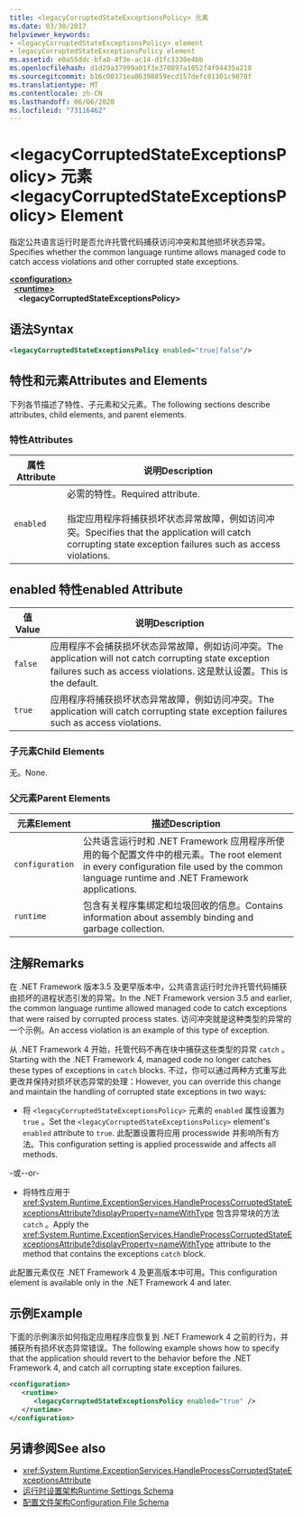 ```yaml
---
title: <legacyCorruptedStateExceptionsPolicy> 元素
ms.date: 03/30/2017
helpviewer_keywords:
- <legacyCorruptedStateExceptionsPolicy> element
- legacyCorruptedStateExceptionsPolicy element
ms.assetid: e0a55ddc-bfa8-4f3e-ac14-d1fc3330e4bb
ms.openlocfilehash: d1d29a37999a01f3e370897a1052f4f94435a218
ms.sourcegitcommit: b16c00371ea06398859ecd157defc81301c9070f
ms.translationtype: MT
ms.contentlocale: zh-CN
ms.lasthandoff: 06/06/2020
ms.locfileid: "73116462"
---
```

# <a name="legacycorruptedstateexceptionspolicy-element"></a><span data-ttu-id="641bd-102">\<legacyCorruptedStateExceptionsPolicy> 元素</span><span class="sxs-lookup"><span data-stu-id="641bd-102">\<legacyCorruptedStateExceptionsPolicy> Element</span></span>
<span data-ttu-id="641bd-103">指定公共语言运行时是否允许托管代码捕获访问冲突和其他损坏状态异常。</span><span class="sxs-lookup"><span data-stu-id="641bd-103">Specifies whether the common language runtime allows managed code to catch access violations and other corrupted state exceptions.</span></span>  
  
[**\<configuration>**](../configuration-element.md)\
&nbsp;&nbsp;[**\<runtime>**](runtime-element.md)\
&nbsp;&nbsp;&nbsp;&nbsp;**\<legacyCorruptedStateExceptionsPolicy>**  
  
## <a name="syntax"></a><span data-ttu-id="641bd-104">语法</span><span class="sxs-lookup"><span data-stu-id="641bd-104">Syntax</span></span>  
  
```xml  
<legacyCorruptedStateExceptionsPolicy enabled="true|false"/>  
```  
  
## <a name="attributes-and-elements"></a><span data-ttu-id="641bd-105">特性和元素</span><span class="sxs-lookup"><span data-stu-id="641bd-105">Attributes and Elements</span></span>  
 <span data-ttu-id="641bd-106">下列各节描述了特性、子元素和父元素。</span><span class="sxs-lookup"><span data-stu-id="641bd-106">The following sections describe attributes, child elements, and parent elements.</span></span>  
  
### <a name="attributes"></a><span data-ttu-id="641bd-107">特性</span><span class="sxs-lookup"><span data-stu-id="641bd-107">Attributes</span></span>  
  
|<span data-ttu-id="641bd-108">属性</span><span class="sxs-lookup"><span data-stu-id="641bd-108">Attribute</span></span>|<span data-ttu-id="641bd-109">说明</span><span class="sxs-lookup"><span data-stu-id="641bd-109">Description</span></span>|  
|---------------|-----------------|  
|`enabled`|<span data-ttu-id="641bd-110">必需的特性。</span><span class="sxs-lookup"><span data-stu-id="641bd-110">Required attribute.</span></span><br /><br /> <span data-ttu-id="641bd-111">指定应用程序将捕获损坏状态异常故障，例如访问冲突。</span><span class="sxs-lookup"><span data-stu-id="641bd-111">Specifies that the application will catch corrupting state exception failures such as access violations.</span></span>|  
  
## <a name="enabled-attribute"></a><span data-ttu-id="641bd-112">enabled 特性</span><span class="sxs-lookup"><span data-stu-id="641bd-112">enabled Attribute</span></span>  
  
|<span data-ttu-id="641bd-113">值</span><span class="sxs-lookup"><span data-stu-id="641bd-113">Value</span></span>|<span data-ttu-id="641bd-114">说明</span><span class="sxs-lookup"><span data-stu-id="641bd-114">Description</span></span>|  
|-----------|-----------------|  
|`false`|<span data-ttu-id="641bd-115">应用程序不会捕获损坏状态异常故障，例如访问冲突。</span><span class="sxs-lookup"><span data-stu-id="641bd-115">The application will not catch corrupting state exception failures such as access violations.</span></span> <span data-ttu-id="641bd-116">这是默认设置。</span><span class="sxs-lookup"><span data-stu-id="641bd-116">This is the default.</span></span>|  
|`true`|<span data-ttu-id="641bd-117">应用程序将捕获损坏状态异常故障，例如访问冲突。</span><span class="sxs-lookup"><span data-stu-id="641bd-117">The application will catch corrupting state exception failures such as access violations.</span></span>|  
  
### <a name="child-elements"></a><span data-ttu-id="641bd-118">子元素</span><span class="sxs-lookup"><span data-stu-id="641bd-118">Child Elements</span></span>  
 <span data-ttu-id="641bd-119">无。</span><span class="sxs-lookup"><span data-stu-id="641bd-119">None.</span></span>  
  
### <a name="parent-elements"></a><span data-ttu-id="641bd-120">父元素</span><span class="sxs-lookup"><span data-stu-id="641bd-120">Parent Elements</span></span>  
  
|<span data-ttu-id="641bd-121">元素</span><span class="sxs-lookup"><span data-stu-id="641bd-121">Element</span></span>|<span data-ttu-id="641bd-122">描述</span><span class="sxs-lookup"><span data-stu-id="641bd-122">Description</span></span>|  
|-------------|-----------------|  
|`configuration`|<span data-ttu-id="641bd-123">公共语言运行时和 .NET Framework 应用程序所使用的每个配置文件中的根元素。</span><span class="sxs-lookup"><span data-stu-id="641bd-123">The root element in every configuration file used by the common language runtime and .NET Framework applications.</span></span>|  
|`runtime`|<span data-ttu-id="641bd-124">包含有关程序集绑定和垃圾回收的信息。</span><span class="sxs-lookup"><span data-stu-id="641bd-124">Contains information about assembly binding and garbage collection.</span></span>|  
  
## <a name="remarks"></a><span data-ttu-id="641bd-125">注解</span><span class="sxs-lookup"><span data-stu-id="641bd-125">Remarks</span></span>  
 <span data-ttu-id="641bd-126">在 .NET Framework 版本3.5 及更早版本中，公共语言运行时允许托管代码捕获由损坏的进程状态引发的异常。</span><span class="sxs-lookup"><span data-stu-id="641bd-126">In the .NET Framework version 3.5 and earlier, the common language runtime allowed managed code to catch exceptions that were raised by corrupted process states.</span></span> <span data-ttu-id="641bd-127">访问冲突就是这种类型的异常的一个示例。</span><span class="sxs-lookup"><span data-stu-id="641bd-127">An access violation is an example of this type of exception.</span></span>  
  
 <span data-ttu-id="641bd-128">从 .NET Framework 4 开始，托管代码不再在块中捕获这些类型的异常 `catch` 。</span><span class="sxs-lookup"><span data-stu-id="641bd-128">Starting with the .NET Framework 4, managed code no longer catches these types of exceptions in `catch` blocks.</span></span> <span data-ttu-id="641bd-129">不过，你可以通过两种方式重写此更改并保持对损坏状态异常的处理：</span><span class="sxs-lookup"><span data-stu-id="641bd-129">However, you can override this change and maintain the handling of corrupted state exceptions in two ways:</span></span>  
  
- <span data-ttu-id="641bd-130">将 `<legacyCorruptedStateExceptionsPolicy>` 元素的 `enabled` 属性设置为 `true` 。</span><span class="sxs-lookup"><span data-stu-id="641bd-130">Set the `<legacyCorruptedStateExceptionsPolicy>` element's `enabled` attribute to `true`.</span></span> <span data-ttu-id="641bd-131">此配置设置将应用 processwide 并影响所有方法。</span><span class="sxs-lookup"><span data-stu-id="641bd-131">This configuration setting is applied processwide and affects all methods.</span></span>  
  
 <span data-ttu-id="641bd-132">-或-</span><span class="sxs-lookup"><span data-stu-id="641bd-132">-or-</span></span>  
  
- <span data-ttu-id="641bd-133">将特性应用于 <xref:System.Runtime.ExceptionServices.HandleProcessCorruptedStateExceptionsAttribute?displayProperty=nameWithType> 包含异常块的方法 `catch` 。</span><span class="sxs-lookup"><span data-stu-id="641bd-133">Apply the <xref:System.Runtime.ExceptionServices.HandleProcessCorruptedStateExceptionsAttribute?displayProperty=nameWithType> attribute to the method that contains the exceptions `catch` block.</span></span>  
  
 <span data-ttu-id="641bd-134">此配置元素仅在 .NET Framework 4 及更高版本中可用。</span><span class="sxs-lookup"><span data-stu-id="641bd-134">This configuration element is available only in the .NET Framework 4 and later.</span></span>  
  
## <a name="example"></a><span data-ttu-id="641bd-135">示例</span><span class="sxs-lookup"><span data-stu-id="641bd-135">Example</span></span>  
 <span data-ttu-id="641bd-136">下面的示例演示如何指定应用程序应恢复到 .NET Framework 4 之前的行为，并捕获所有损坏状态异常错误。</span><span class="sxs-lookup"><span data-stu-id="641bd-136">The following example shows how to specify that the application should revert to the behavior before the .NET Framework 4, and catch all corrupting state exception failures.</span></span>  
  
```xml  
<configuration>  
   <runtime>  
      <legacyCorruptedStateExceptionsPolicy enabled="true" />  
   </runtime>  
</configuration>  
```  
  
## <a name="see-also"></a><span data-ttu-id="641bd-137">另请参阅</span><span class="sxs-lookup"><span data-stu-id="641bd-137">See also</span></span>

- <xref:System.Runtime.ExceptionServices.HandleProcessCorruptedStateExceptionsAttribute>
- [<span data-ttu-id="641bd-138">运行时设置架构</span><span class="sxs-lookup"><span data-stu-id="641bd-138">Runtime Settings Schema</span></span>](index.md)
- [<span data-ttu-id="641bd-139">配置文件架构</span><span class="sxs-lookup"><span data-stu-id="641bd-139">Configuration File Schema</span></span>](../index.md)
